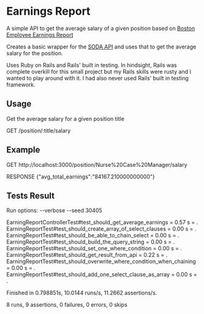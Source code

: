# Earnings Report
A simple API to get the average salary of a given position based on [Boston Employee Earnings Report](https://data.cityofboston.gov/Finance/Employee-Earnings-Report-2014/4swk-wcg8) 

Creates a basic wrapper for the [SODA API](https://dev.socrata.com/docs/queries/) and uses that to get the average salary for the position.

Uses Ruby on Rails and Rails' built in testing. In hindsight, Rails was complete overkill for this small project but my Rails skills were rusty and I wanted to play around with it. I had also never used Rails' built in testing framework. 

## Usage
Get the average salary for a given position title

GET /position/:title/salary

## Example
GET http://localhost:3000/position/Nurse%20Case%20Manager/salary

RESPONSE {"avg_total_earnings":"84167.210000000000"}

## Tests Result
Run options: --verbose --seed 30405

EarningReportControllerTest#test_should_get_average_earnings = 0.57 s = .
EarningReportTest#test_should_create_array_of_select_clauses = 0.00 s = .
EarningReportTest#test_should_be_able_to_chain_select = 0.00 s = .
EarningReportTest#test_should_build_the_query_string = 0.00 s = .
EarningReportTest#test_should_set_one_where_condition = 0.00 s = .
EarningReportTest#test_should_get_result_from_api = 0.22 s = .
EarningReportTest#test_should_overwrite_where_condition_when_chaining = 0.00 s = .
EarningReportTest#test_should_add_one_select_clause_as_array = 0.00 s = .

Finished in 0.798851s, 10.0144 runs/s, 11.2662 assertions/s.

8 runs, 9 assertions, 0 failures, 0 errors, 0 skips
